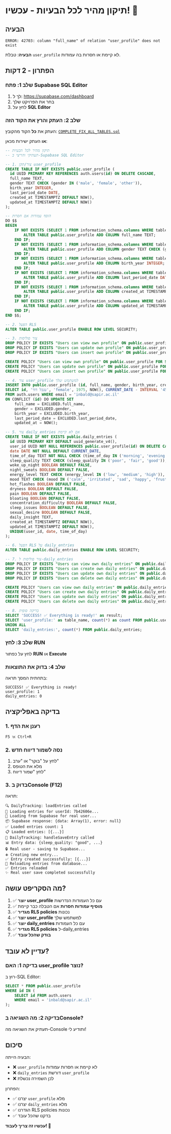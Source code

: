 # תיקון מהיר לכל הבעיות - עכשיו! 🚀

## הבעיה
```
ERROR: 42703: column "full_name" of relation "user_profile" does not exist
```

**הבעיה**: טבלת `user_profile` לא קיימת או חסרות בה עמודות.

## הפתרון - 2 דקות

### שלב 1: פתח Supabase SQL Editor
1. לך ל: https://supabase.com/dashboard
2. בחר את הפרויקט שלך
3. לחץ על **SQL Editor**

### שלב 2: העתק והרץ את הקוד הזה
העתק את **כל** הקוד מהקובץ:
[`COMPLETE_FIX_ALL_TABLES.sql`](COMPLETE_FIX_ALL_TABLES.sql)

**או** העתק ישירות מכאן:

```sql
-- תיקון מהיר לכל הבעיות
-- תעתיקי והריצי ב-Supabase SQL Editor

-- 1. צור/תקן user_profile
CREATE TABLE IF NOT EXISTS public.user_profile (
  id UUID PRIMARY KEY REFERENCES auth.users(id) ON DELETE CASCADE,
  full_name TEXT,
  gender TEXT CHECK (gender IN ('male', 'female', 'other')),
  birth_year INTEGER,
  last_period_date DATE,
  created_at TIMESTAMPTZ DEFAULT NOW(),
  updated_at TIMESTAMPTZ DEFAULT NOW()
);

-- הוסף עמודות אם חסרות
DO $$
BEGIN
    IF NOT EXISTS (SELECT 1 FROM information_schema.columns WHERE table_name = 'user_profile' AND column_name = 'full_name') THEN
        ALTER TABLE public.user_profile ADD COLUMN full_name TEXT;
    END IF;
    IF NOT EXISTS (SELECT 1 FROM information_schema.columns WHERE table_name = 'user_profile' AND column_name = 'gender') THEN
        ALTER TABLE public.user_profile ADD COLUMN gender TEXT CHECK (gender IN ('male', 'female', 'other'));
    END IF;
    IF NOT EXISTS (SELECT 1 FROM information_schema.columns WHERE table_name = 'user_profile' AND column_name = 'birth_year') THEN
        ALTER TABLE public.user_profile ADD COLUMN birth_year INTEGER;
    END IF;
    IF NOT EXISTS (SELECT 1 FROM information_schema.columns WHERE table_name = 'user_profile' AND column_name = 'last_period_date') THEN
        ALTER TABLE public.user_profile ADD COLUMN last_period_date DATE;
    END IF;
    IF NOT EXISTS (SELECT 1 FROM information_schema.columns WHERE table_name = 'user_profile' AND column_name = 'created_at') THEN
        ALTER TABLE public.user_profile ADD COLUMN created_at TIMESTAMPTZ DEFAULT NOW();
    END IF;
    IF NOT EXISTS (SELECT 1 FROM information_schema.columns WHERE table_name = 'user_profile' AND column_name = 'updated_at') THEN
        ALTER TABLE public.user_profile ADD COLUMN updated_at TIMESTAMPTZ DEFAULT NOW();
    END IF;
END $$;

-- 2. הפעל RLS
ALTER TABLE public.user_profile ENABLE ROW LEVEL SECURITY;

-- 3. צור פוליסות
DROP POLICY IF EXISTS "Users can view own profile" ON public.user_profile;
DROP POLICY IF EXISTS "Users can update own profile" ON public.user_profile;
DROP POLICY IF EXISTS "Users can insert own profile" ON public.user_profile;

CREATE POLICY "Users can view own profile" ON public.user_profile FOR SELECT USING (auth.uid() = id);
CREATE POLICY "Users can update own profile" ON public.user_profile FOR UPDATE USING (auth.uid() = id);
CREATE POLICY "Users can insert own profile" ON public.user_profile FOR INSERT WITH CHECK (auth.uid() = id);

-- 4. צור user_profile למשתמש שלך
INSERT INTO public.user_profile (id, full_name, gender, birth_year, created_at, last_period_date)
SELECT id, 'ענבל דוד', 'female', 1975, NOW(), CURRENT_DATE - INTERVAL '45 days'
FROM auth.users WHERE email = 'inbald@sapir.ac.il'
ON CONFLICT (id) DO UPDATE SET
    full_name = EXCLUDED.full_name,
    gender = EXCLUDED.gender,
    birth_year = EXCLUDED.birth_year,
    last_period_date = EXCLUDED.last_period_date,
    updated_at = NOW();

-- 5. צור daily_entries אם לא קיימת
CREATE TABLE IF NOT EXISTS public.daily_entries (
  id UUID PRIMARY KEY DEFAULT uuid_generate_v4(),
  user_id UUID NOT NULL REFERENCES public.user_profile(id) ON DELETE CASCADE,
  date DATE NOT NULL DEFAULT CURRENT_DATE,
  time_of_day TEXT NOT NULL CHECK (time_of_day IN ('morning', 'evening')),
  sleep_quality TEXT CHECK (sleep_quality IN ('poor', 'fair', 'good')),
  woke_up_night BOOLEAN DEFAULT FALSE,
  night_sweats BOOLEAN DEFAULT FALSE,
  energy_level TEXT CHECK (energy_level IN ('low', 'medium', 'high')),
  mood TEXT CHECK (mood IN ('calm', 'irritated', 'sad', 'happy', 'frustrated')),
  hot_flashes BOOLEAN DEFAULT FALSE,
  dryness BOOLEAN DEFAULT FALSE,
  pain BOOLEAN DEFAULT FALSE,
  bloating BOOLEAN DEFAULT FALSE,
  concentration_difficulty BOOLEAN DEFAULT FALSE,
  sleep_issues BOOLEAN DEFAULT FALSE,
  sexual_desire BOOLEAN DEFAULT FALSE,
  daily_insight TEXT,
  created_at TIMESTAMPTZ DEFAULT NOW(),
  updated_at TIMESTAMPTZ DEFAULT NOW(),
  UNIQUE(user_id, date, time_of_day)
);

-- 6. הפעל RLS על daily_entries
ALTER TABLE public.daily_entries ENABLE ROW LEVEL SECURITY;

-- 7. צור פוליסות ל-daily_entries
DROP POLICY IF EXISTS "Users can view own daily entries" ON public.daily_entries;
DROP POLICY IF EXISTS "Users can create own daily entries" ON public.daily_entries;
DROP POLICY IF EXISTS "Users can update own daily entries" ON public.daily_entries;
DROP POLICY IF EXISTS "Users can delete own daily entries" ON public.daily_entries;

CREATE POLICY "Users can view own daily entries" ON public.daily_entries FOR SELECT USING (auth.uid() = user_id);
CREATE POLICY "Users can create own daily entries" ON public.daily_entries FOR INSERT WITH CHECK (auth.uid() = user_id);
CREATE POLICY "Users can update own daily entries" ON public.daily_entries FOR UPDATE USING (auth.uid() = user_id);
CREATE POLICY "Users can delete own daily entries" ON public.daily_entries FOR DELETE USING (auth.uid() = user_id);

-- 8. בדיקה סופית
SELECT 'SUCCESS! ✅ Everything is ready!' as result;
SELECT 'user_profile:' as table_name, count(*) as count FROM public.user_profile
UNION ALL
SELECT 'daily_entries:', count(*) FROM public.daily_entries;
```

### שלב 3: לחץ RUN
לחץ על כפתור **RUN** או **Execute**

### שלב 4: בדוק את התוצאות
בתחתית המסך תראה:
```
SUCCESS! ✅ Everything is ready!
user_profile: 1
daily_entries: 0
```

## בדיקה באפליקציה

### 1. רענן את הדף
```
F5 או Ctrl+R
```

### 2. נסה לשמור דיווח חדש
1. לחץ על "בוקר" או "ערב"
2. מלא את הטופס
3. לחץ "שמור דיווח"

### 3. בדוק בConsole (F12)
תראה:
```
🔍 DailyTracking: loadEntries called
👤 Loading entries for userId: 7b42606e...
📡 Loading from Supabase for real user...
📦 Supabase response: {data: Array(1), error: null}
✅ Loaded entries count: 1
📋 Loaded entries: [{...}]
💾 DailyTracking: handleSaveEntry called
📊 Entry data: {sleep_quality: "good", ...}
🔒 Real user - saving to Supabase...
➕ Creating new entry...
✅ Entry created successfully: [{...}]
🔄 Reloading entries from database...
✅ Entries reloaded
✨ Real user save completed successfully
```

## מה הסקריפט עושה?

1. ✅ **יוצר user_profile** עם כל העמודות הנדרשות
2. ✅ **מוסיף עמודות חסרות** אם הטבלה כבר קיימת
3. ✅ **מגדיר RLS policies** נכונות
4. ✅ **יוצר user_profile** למשתמש שלך
5. ✅ **יוצר daily_entries** עם כל העמודות
6. ✅ **מגדיר RLS policies** ל-daily_entries
7. ✅ **בודק שהכל עובד**

## עדיין לא עובד?

### בדיקה 1: האם user_profile נוצר?
רוץ ב-SQL Editor:
```sql
SELECT * FROM public.user_profile 
WHERE id IN (
    SELECT id FROM auth.users 
    WHERE email = 'inbald@sapir.ac.il'
);
```

### בדיקה 2: מה השגיאה בConsole?
תעתיק את השגיאה מה-Console ותודיע לי!

## סיכום

הבעיה הייתה:
- ❌ `user_profile` לא קיימת או חסרות עמודות
- ❌ `daily_entries` דורשת `user_profile`
- ❌ לכן השמירה נכשלת

הפתרון:
- ✅ יצרנו `user_profile` מלא
- ✅ יצרנו `daily_entries` מלא
- ✅ הגדרנו RLS policies נכונות
- ✅ בדקנו שהכל עובד

**עכשיו זה צריך לעבוד! 🎉**
